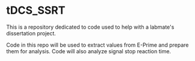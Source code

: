 # tDCS_SSRT
This is a repository dedicated to code used to help with a labmate's dissertation project.

Code in this repo will be used to extract values from E-Prime and prepare them for analysis. Code will also analyze signal stop reaction time.
